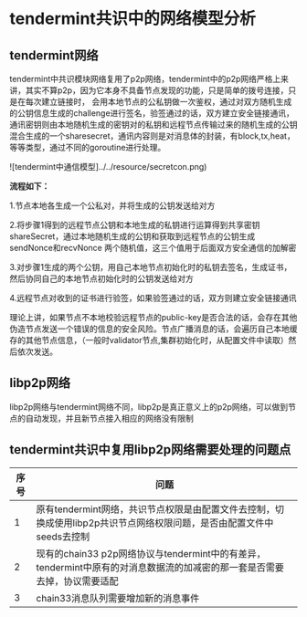 # tendermint共识中的网络模型分析

## tendermint网络
tendermint中共识模块网络复用了p2p网络，tendermint中的p2p网络严格上来讲，其实不算p2p，因为它本身不具备节点发现的功能，只是简单的拨号连接，只是在每次建立链接时，
会用本地节点的公私钥做一次鉴权，通过对双方随机生成的公钥信息生成的challenge进行签名，验签通过的话，双方建立安全链接通讯，通讯密钥则由本地随机生成的密钥对的私钥和远程节点传输过来的随机生成的公钥混合生成的一个sharesecret，通讯内容则是对消息体的封装，有block,tx,heat，等等类型，通过不同的goroutine进行处理。

![tendermint中通信模型]../../resource/secretcon.png)


**流程如下：**

1.节点本地各生成一个公私对，并将生成的公钥发送给对方

2.将步骤1得到的远程节点公钥和本地生成的私钥进行运算得到共享密钥shareSecret，通过本地随机生成的公钥和获取到远程节点的公钥生成sendNonce和recvNonce 两个随机值，这三个值用于后面双方安全通信的加解密

3.对步骤1生成的两个公钥，用自己本地节点初始化时的私钥去签名，生成证书，然后协同自己的本地节点初始化时的公钥发送给对方

4.远程节点对收到的证书进行验签，如果验签通过的话，双方则建立安全链接通讯

理论上讲，如果节点不本地校验远程节点的public-key是否合法的话，会存在其他伪造节点发送一个错误的信息的安全风险。节点广播消息的话，会遍历自己本地缓存的其他节点信息，（一般时validator节点,集群初始化时，从配置文件中读取）然后依次发送。

## libp2p网络

libp2p网络与tendermint网络不同，libp2p是真正意义上的p2p网络，可以做到节点的自动发现，并且新节点接入相应的网络没有限制

## tendermint共识中复用libp2p网络需要处理的问题点

 序号|问题
 ---|---
 1|原有tendermint网络，共识节点权限是由配置文件去控制，切换成使用libp2p共识节点网络权限问题，是否由配置文件中seeds去控制
 2|现有的chain33 p2p网络协议与tendermint中的有差异，tendermint中原有的对消息数据流的加减密的那一套是否需要去掉，协议需要适配
 3|chain33消息队列需要增加新的消息事件
